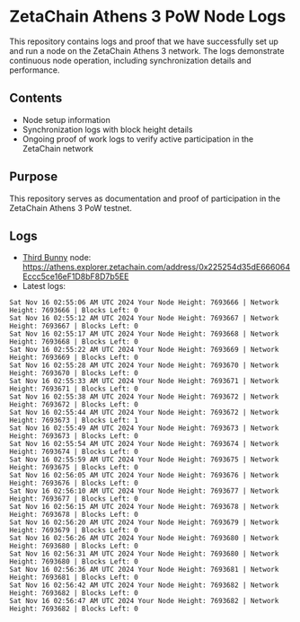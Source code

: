 # ZetaChain Athens 3 PoW Node Logs
This repository contains logs and proof that we have successfully set up and run a node on the ZetaChain Athens 3 network. The logs demonstrate continuous node operation, including synchronization details and performance.

## Contents
- Node setup information
- Synchronization logs with block height details
- Ongoing proof of work logs to verify active participation in the ZetaChain network

## Purpose
This repository serves as documentation and proof of participation in the ZetaChain Athens 3 PoW testnet.

## Logs

- [Third Bunny](https://thirdbunny.xyz/) node: https://athens.explorer.zetachain.com/address/0x225254d35dE666064Eccc5ce16eF1D8bF8D7b5EE
- Latest logs:
```
Sat Nov 16 02:55:06 AM UTC 2024 Your Node Height: 7693666 | Network Height: 7693666 | Blocks Left: 0
Sat Nov 16 02:55:12 AM UTC 2024 Your Node Height: 7693667 | Network Height: 7693667 | Blocks Left: 0
Sat Nov 16 02:55:17 AM UTC 2024 Your Node Height: 7693668 | Network Height: 7693668 | Blocks Left: 0
Sat Nov 16 02:55:22 AM UTC 2024 Your Node Height: 7693669 | Network Height: 7693669 | Blocks Left: 0
Sat Nov 16 02:55:28 AM UTC 2024 Your Node Height: 7693670 | Network Height: 7693670 | Blocks Left: 0
Sat Nov 16 02:55:33 AM UTC 2024 Your Node Height: 7693671 | Network Height: 7693671 | Blocks Left: 0
Sat Nov 16 02:55:38 AM UTC 2024 Your Node Height: 7693672 | Network Height: 7693672 | Blocks Left: 0
Sat Nov 16 02:55:44 AM UTC 2024 Your Node Height: 7693672 | Network Height: 7693673 | Blocks Left: 1
Sat Nov 16 02:55:49 AM UTC 2024 Your Node Height: 7693673 | Network Height: 7693673 | Blocks Left: 0
Sat Nov 16 02:55:54 AM UTC 2024 Your Node Height: 7693674 | Network Height: 7693674 | Blocks Left: 0
Sat Nov 16 02:55:59 AM UTC 2024 Your Node Height: 7693675 | Network Height: 7693675 | Blocks Left: 0
Sat Nov 16 02:56:05 AM UTC 2024 Your Node Height: 7693676 | Network Height: 7693676 | Blocks Left: 0
Sat Nov 16 02:56:10 AM UTC 2024 Your Node Height: 7693677 | Network Height: 7693677 | Blocks Left: 0
Sat Nov 16 02:56:15 AM UTC 2024 Your Node Height: 7693678 | Network Height: 7693678 | Blocks Left: 0
Sat Nov 16 02:56:20 AM UTC 2024 Your Node Height: 7693679 | Network Height: 7693679 | Blocks Left: 0
Sat Nov 16 02:56:26 AM UTC 2024 Your Node Height: 7693680 | Network Height: 7693680 | Blocks Left: 0
Sat Nov 16 02:56:31 AM UTC 2024 Your Node Height: 7693680 | Network Height: 7693680 | Blocks Left: 0
Sat Nov 16 02:56:36 AM UTC 2024 Your Node Height: 7693681 | Network Height: 7693681 | Blocks Left: 0
Sat Nov 16 02:56:42 AM UTC 2024 Your Node Height: 7693682 | Network Height: 7693682 | Blocks Left: 0
Sat Nov 16 02:56:47 AM UTC 2024 Your Node Height: 7693682 | Network Height: 7693682 | Blocks Left: 0
```

